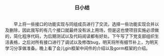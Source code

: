 <center><h3>日小结</h3></center>
<br/>
&emsp;&emsp;早上将一些接口的功能实现与同组成员进行了交流，选择一些功能实现合并以及删除，因此我写的有几个接口就最终没有派上用场，但是这也使项目实施必须做的，简化程序代码，为后期测试以及代码阅读都有好处。下午写了下党支部组织生活表格，之后对所有接口进行了调试以及修改bug，明天将所有细节补上，为明天学习分享做准备。晚上看了会儿gin框架中间件的介绍以及gorm框架的介绍。